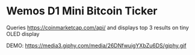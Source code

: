 # Wemos D1 Mini Bitcoin Ticker

Queries https://coinmarketcap.com/api/ and displays top 3 results on tiny OLED display

DEMO: https://media3.giphy.com/media/26DNfwuigYXbZu6DS/giphy.gif


